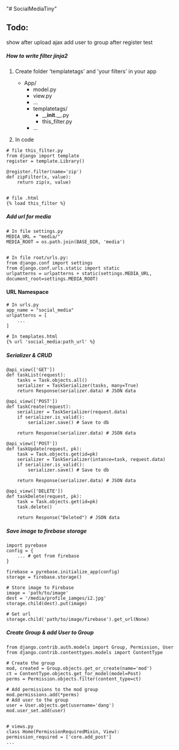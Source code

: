 "# SocialMediaTiny" 

## Todo:
show after upload ajax
add user to group after register
test

##### How to write filter jinja2
1. Create folder 'templatetags' and 'your filters' in your app 
    - App/
        - model.py
        - view.py
        - ...
        - templatetags/
            - ____init__.__.py
            - this_filter.py
        - ...

2. In code
```
# file this_filter.py
from django import template
register = template.Library()

@register.filter(name='zip')
def zipFilter(x, value):
    return zip(x, value)


# file .html
{% load this_filter %}
``` 


##### Add url for media
```
# In file settings.py
MEDIA_URL = "media/"
MEDIA_ROOT = os.path.join(BASE_DIR, 'media')


# In file root/urls.py:
from django.conf import settings
from django.conf.urls.static import static
urlpatterns = urlpatterns + static(settings.MEDIA_URL, document_root=settings.MEDIA_ROOT)
```


#### URL Namespace
```
# In urls.py
app_name = "social_media"
urlpatterns = [
    ...
]

# In templates.html
{% url 'social_media:path_url' %}
```

##### Serializer & CRUD
```
@api_view(['GET'])
def taskList(request):
    tasks = Task.objects.all()
    serializer = TaskSerializer(tasks, many=True)
    return Response(serializer.data) # JSON data

@api_view(['POST'])
def taskCreate(request):
    serializer = TaskSerializer(request.data)
    if serializer.is_valid():
        serializer.save() # Save to db
    
    return Response(serializer.data) # JSON data

@api_view(['POST'])
def taskUpdate(request, pk):
    task = Task.objects.get(id=pk)
    serializer = TaskSerializer(intance=task, request.data)
    if serializer.is_valid():
        serializer.save() # Save to db
    
    return Response(serializer.data) # JSON data

@api_view(['DELETE'])
def taskDelete(request, pk):
    task = Task.objects.get(id=pk)
    task.delete()
    
    return Response("Deleted") # JSON data
```


##### Save image to firebase storage
```
import pyrebase
config = {
    ... # get from firebase
}

firebase = pyrebase.initialize_app(config)
storage = firebase.storage()

# Store image to Firebase
image = 'path/to/image'
dest = '/media/profile_iamges/i2.jpg'
storage.child(dest).put(image) 

# Get url
storage.child('path/to/image/firebase').get_url(None)
```


##### Create Group & add User to Group
```
from django.contrib.auth.models import Group, Permission, User
from django.contrib.contenttypes.models import ContentType

# Create the group 
mod, created = Group.objects.get_or_create(name='mod')
ct = ContentType.objects.get_for_model(model=Post)
perms = Permission.objects.filter(content_type=ct)

# Add permissions to the mod group
mod.permissions.add(*perms)
# Add user to the group
user = User.objects.get(username='dang')
mod.user_set.add(user)


# views.py
class Home(PermissionRequiredMixin, View):
permission_required = ['core.add_post']
...
```



